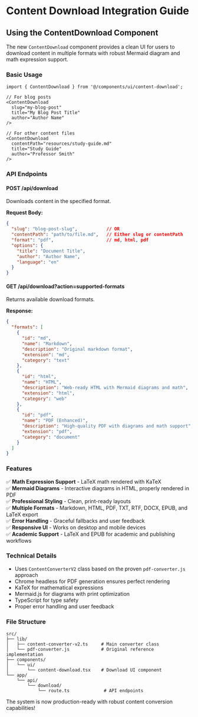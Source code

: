 # Content Download Integration Guide

## Using the ContentDownload Component

The new `ContentDownload` component provides a clean UI for users to download content in multiple formats with robust Mermaid diagram and math expression support.

### Basic Usage

```tsx
import { ContentDownload } from '@/components/ui/content-download';

// For blog posts
<ContentDownload 
  slug="my-blog-post"
  title="My Blog Post Title"
  author="Author Name"
/>

// For other content files
<ContentDownload 
  contentPath="resources/study-guide.md"
  title="Study Guide"
  author="Professor Smith"
/>
```

### API Endpoints

#### POST /api/download
Downloads content in the specified format.

**Request Body:**
```json
{
  "slug": "blog-post-slug",           // OR
  "contentPath": "path/to/file.md",   // Either slug or contentPath
  "format": "pdf",                    // md, html, pdf
  "options": {
    "title": "Document Title",
    "author": "Author Name",
    "language": "en"
  }
}
```

#### GET /api/download?action=supported-formats
Returns available download formats.

**Response:**
```json
{
  "formats": [
    {
      "id": "md",
      "name": "Markdown",
      "description": "Original markdown format",
      "extension": "md",
      "category": "text"
    },
    {
      "id": "html",
      "name": "HTML",
      "description": "Web-ready HTML with Mermaid diagrams and math",
      "extension": "html",
      "category": "web"
    },
    {
      "id": "pdf",
      "name": "PDF (Enhanced)",
      "description": "High-quality PDF with diagrams and math support",
      "extension": "pdf",
      "category": "document"
    }
  ]
}
```

### Features

✅ **Math Expression Support** - LaTeX math rendered with KaTeX  
✅ **Mermaid Diagrams** - Interactive diagrams in HTML, properly rendered in PDF  
✅ **Professional Styling** - Clean, print-ready layouts  
✅ **Multiple Formats** - Markdown, HTML, PDF, TXT, RTF, DOCX, EPUB, and LaTeX export  
✅ **Error Handling** - Graceful fallbacks and user feedback  
✅ **Responsive UI** - Works on desktop and mobile devices  
✅ **Academic Support** - LaTeX and EPUB for academic and publishing workflows

### Technical Details

- Uses `ContentConverterV2` class based on the proven `pdf-converter.js` approach
- Chrome headless for PDF generation ensures perfect rendering
- KaTeX for mathematical expressions
- Mermaid.js for diagrams with print optimization
- TypeScript for type safety
- Proper error handling and user feedback

### File Structure

```
src/
├── lib/
│   ├── content-converter-v2.ts     # Main converter class
│   └── pdf-converter.js            # Original reference implementation
├── components/
│   └── ui/
│       └── content-download.tsx    # Download UI component
└── app/
    └── api/
        └── download/
            └── route.ts             # API endpoints
```

The system is now production-ready with robust content conversion capabilities!
